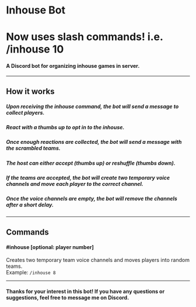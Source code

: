 # Inhouse Bot
# Now uses slash commands! i.e. /inhouse 10
####  A Discord bot for organizing inhouse games in server.
---

 ## How it works
 ##### Upon receiving the inhouse command, the bot will send a message to collect players.  
 ##### React with a thumbs up to opt in to the inhouse.  
 ##### Once enough reactions are collected, the bot will send a message with the scrambled teams.  
 ##### The host can either accept (thumbs up) or reshuffle (thumbs down).  
 ##### If the teams are accepted, the bot will create two temporary voice channels and move each player to the correct channel.  
 ##### Once the voice channels are empty, the bot will remove the channels after a short delay.  

----

## Commands
 #### #inhouse [optional: player number]
 Creates two temporary team voice channels and moves players into random teams.  
 Example: `/inhouse 8`
   
---

#### Thanks for your interest in this bot! If you have any questions or suggestions, feel free to message me on Discord.